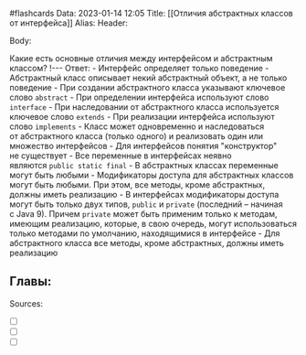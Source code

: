 #flashcards
Data: 2023-01-14 12:05
Title: [[Отличия абстрактных классов от интерфейса]]
Alias:
Header:


Body:



Какие есть основные отличия между интерфейсом и абстрактным классом?
!---
Ответ:
	- Интерфейс определяет только поведение
	- Абстрактный класс описывает некий абстрактный объект, а не только поведение
	- При создании абстрактного класса указывают ключевое слово `abstract`
	- При определении интерфейса используют слово `interface`
	- При наследовании от абстрактного класса используется ключевое слово `extends`
	- При реализации интерфейса используют слово `implements`
	- Класс может одновременно и наследоваться от абстрактного класса (только одного) и реализовать один или множество интерфейсов
	- Для интерфейсов понятия "конструктор" не существует
	- Все переменные в интерфейсах неявно являются `public static final`
	- В абстрактных классах переменные могут быть любыми
	- Модификаторы доступа для абстрактных классов могут быть любыми. При этом, все методы, кроме абстрактных, должны иметь реализацию
	- В интерфейсах модификаторы доступа могут быть только двух типов, `public` и `private` (последний – начиная с Java 9).  Причем `private` может быть применим только к методам, имеющим реализацию, которые, в свою очередь, могут использоваться только методами по умолчанию, находящимися в интерфейсе
	- Для абстрактного класса все методы, кроме абстрактных, должны иметь реализацию
<!--SR:!2023-02-05,1,130-->





Главы:
-


Sources:
- [ ] []()
- [ ] []()
- [ ] []()
